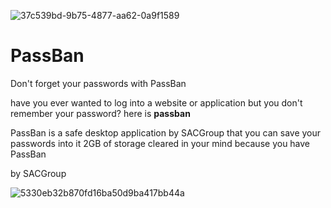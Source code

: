 ![37c539bd-9b75-4877-aa62-0a9f1589](https://github.com/user-attachments/assets/9f2a0d4f-8681-476f-b315-b6a5d3ed9dac)

<h1>PassBan</h1>
<p>Don't forget your passwords with PassBan</p>

have you ever wanted to log into a website or application but you don't remember your password?
here is <b>passban</b>

PassBan is a safe desktop application by SACGroup that you can save your passwords into it
2GB of storage cleared in your mind because you have PassBan




by SACGroup

![5330eb32b870fd16ba50d9ba417bb44a](https://github.com/user-attachments/assets/bcfa2eca-9385-4cef-b03e-cc2ed3e05ae6)
